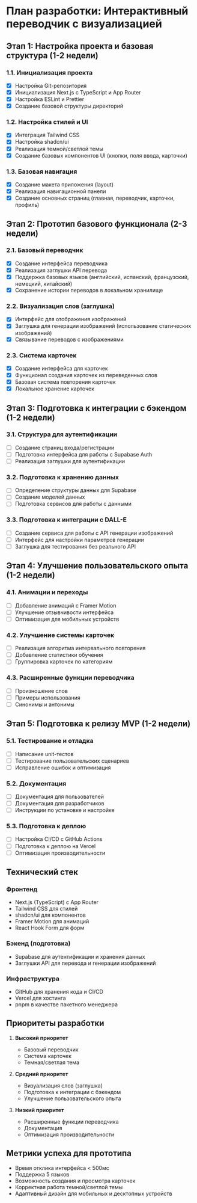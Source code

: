 # План разработки: Интерактивный переводчик с визуализацией

## Этап 1: Настройка проекта и базовая структура (1-2 недели)

### 1.1. Инициализация проекта
- [x] Настройка Git-репозитория
- [x] Инициализация Next.js с TypeScript и App Router
- [x] Настройка ESLint и Prettier
- [x] Создание базовой структуры директорий

### 1.2. Настройка стилей и UI
- [x] Интеграция Tailwind CSS
- [x] Настройка shadcn/ui
- [x] Реализация темной/светлой темы
- [x] Создание базовых компонентов UI (кнопки, поля ввода, карточки)

### 1.3. Базовая навигация
- [x] Создание макета приложения (layout)
- [x] Реализация навигационной панели
- [x] Создание основных страниц (главная, переводчик, карточки, профиль)

## Этап 2: Прототип базового функционала (2-3 недели)

### 2.1. Базовый переводчик
- [x] Создание интерфейса переводчика
- [x] Реализация заглушки API перевода
- [x] Поддержка базовых языков (английский, испанский, французский, немецкий, китайский)
- [x] Сохранение истории переводов в локальном хранилище

### 2.2. Визуализация слов (заглушка)
- [x] Интерфейс для отображения изображений
- [x] Заглушка для генерации изображений (использование статических изображений)
- [x] Связывание переводов с изображениями

### 2.3. Система карточек
- [x] Создание интерфейса для карточек
- [x] Функционал создания карточек из переведенных слов
- [x] Базовая система повторения карточек
- [x] Локальное хранение карточек

## Этап 3: Подготовка к интеграции с бэкендом (1-2 недели)

### 3.1. Структура для аутентификации
- [ ] Создание страниц входа/регистрации
- [ ] Подготовка интерфейса для работы с Supabase Auth
- [ ] Реализация заглушки для аутентификации

### 3.2. Подготовка к хранению данных
- [ ] Определение структуры данных для Supabase
- [ ] Создание моделей данных
- [ ] Подготовка сервисов для работы с данными

### 3.3. Подготовка к интеграции с DALL-E
- [ ] Создание сервиса для работы с API генерации изображений
- [ ] Интерфейс для настройки параметров генерации
- [ ] Заглушка для тестирования без реального API

## Этап 4: Улучшение пользовательского опыта (1-2 недели)

### 4.1. Анимации и переходы
- [ ] Добавление анимаций с Framer Motion
- [ ] Улучшение отзывчивости интерфейса
- [ ] Оптимизация для мобильных устройств

### 4.2. Улучшение системы карточек
- [ ] Реализация алгоритма интервального повторения
- [ ] Добавление статистики обучения
- [ ] Группировка карточек по категориям

### 4.3. Расширенные функции переводчика
- [ ] Произношение слов
- [ ] Примеры использования
- [ ] Синонимы и антонимы

## Этап 5: Подготовка к релизу MVP (1-2 недели)

### 5.1. Тестирование и отладка
- [ ] Написание unit-тестов
- [ ] Тестирование пользовательских сценариев
- [ ] Исправление ошибок и оптимизация

### 5.2. Документация
- [ ] Документация для пользователей
- [ ] Документация для разработчиков
- [ ] Инструкции по установке и настройке

### 5.3. Подготовка к деплою
- [ ] Настройка CI/CD с GitHub Actions
- [ ] Подготовка к деплою на Vercel
- [ ] Оптимизация производительности

## Технический стек

### Фронтенд
- Next.js (TypeScript) с App Router
- Tailwind CSS для стилей
- shadcn/ui для компонентов
- Framer Motion для анимаций
- React Hook Form для форм

### Бэкенд (подготовка)
- Supabase для аутентификации и хранения данных
- Заглушки API для перевода и генерации изображений

### Инфраструктура
- GitHub для хранения кода и CI/CD
- Vercel для хостинга
- pnpm в качестве пакетного менеджера

## Приоритеты разработки

1. **Высокий приоритет**
   - Базовый переводчик
   - Система карточек
   - Темная/светлая тема

2. **Средний приоритет**
   - Визуализация слов (заглушка)
   - Подготовка к интеграции с бэкендом
   - Улучшение пользовательского опыта

3. **Низкий приоритет**
   - Расширенные функции переводчика
   - Документация
   - Оптимизация производительности

## Метрики успеха для прототипа

- Время отклика интерфейса < 500мс
- Поддержка 5 языков
- Возможность создания и просмотра карточек
- Корректная работа темной/светлой темы
- Адаптивный дизайн для мобильных и десктопных устройств
